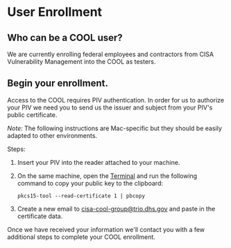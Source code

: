# User Enrollment #
<!-- markdownlint-disable MD026 -->

## Who can be a COOL user? ##

We are currently enrolling federal employees and contractors from CISA
Vulnerability Management into the COOL as testers.

## Begin your enrollment. ##

Access to the COOL requires PIV authentication.  In order for us to authorize
your PIV we need you to send us the issuer and subject from your PIV's
public certificate.

*Note:* The following instructions are Mac-specific but they should be easily
adapted to other environments.

Steps:

1. Insert your PIV into the reader attached to your machine.
1. On the same machine, open the
[Terminal](https://support.apple.com/guide/terminal/welcome/mac) and run the
following command to copy your public key to the clipboard:

    ```console
    pkcs15-tool --read-certificate 1 | pbcopy
    ```

1. Create a new email to
[cisa-cool-group@trio.dhs.gov](mailto:cisa-cool-group@trio.dhs.gov?subject=[GitHub]%20COOL%20Access%20Request)
and paste in the certificate data.

Once we have received your information we'll contact you with a few additional
steps to complete your COOL enrollment.

